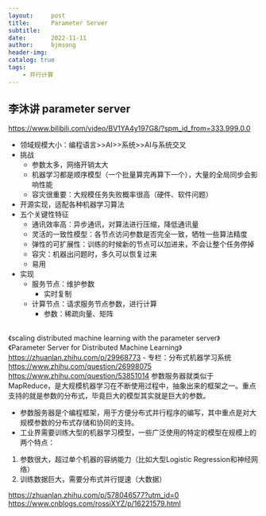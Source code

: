```yaml
---
layout:     post
title:      Parameter Server
subtitle:   
date:       2022-11-11
author:     bjmsong
header-img: 
catalog: true
tags:
    - 并行计算
---
```

## 李沐讲 parameter server
https://www.bilibili.com/video/BV1YA4y197G8/?spm_id_from=333.999.0.0
- 领域规模大小：编程语言>>AI>>系统>>AI与系统交叉
- 挑战
    - 参数太多，网络开销太大
    - 机器学习都是顺序模型（一个批量算完再算下一个），大量的全局同步会影响性能
    - 容灾很重要：大规模任务失败概率很高（硬件、软件问题）
- 开源实现，适配各种机器学习算法
- 五个关键性特征
    - 通讯效率高：异步通讯，对算法进行压缩，降低通讯量
    - 灵活的一致性模型：各节点访问参数是否完全一致，牺牲一些算法精度
    - 弹性的可扩展性：训练的时候新的节点可以加进来，不会让整个任务停掉
    - 容灾：机器出问题时，多久可以恢复过来
    - 易用
- 实现
    - 服务节点：维护参数
        - 实时复制
    - 计算节点：请求服务节点参数，进行计算
        - 参数：稀疏向量、矩阵
##
《scaling distributed machine learning with the parameter server》
《Parameter Server for Distributed Machine Learning》
https://zhuanlan.zhihu.com/p/29968773
    - 专栏：分布式机器学习系统
https://www.zhihu.com/question/26998075
https://www.zhihu.com/question/53851014
参数服务器就类似于MapReduce，是大规模机器学习在不断使用过程中，抽象出来的框架之一。重点支持的就是参数的分布式，毕竟巨大的模型其实就是巨大的参数。
- 参数服务器是个编程框架，用于方便分布式并行程序的编写，其中重点是对大规模参数的分布式存储和协同的支持。
- 工业界需要训练大型的机器学习模型，一些广泛使用的特定的模型在规模上的两个特点：
1. 参数很大，超过单个机器的容纳能力（比如大型Logistic Regression和神经网络）
2. 训练数据巨大，需要分布式并行提速（大数据）


https://zhuanlan.zhihu.com/p/578046577?utm_id=0
https://www.cnblogs.com/rossiXYZ/p/16221579.html
